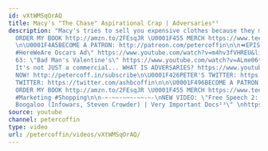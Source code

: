 ```yaml
---
id: vXtWMSqOrAQ
title: Macy's "The Chase" Aspirational Crap | Adversaries⁶⁵
description: "Macy's tries to sell you expensive clothes because they make you better!\n\U0001F4D5
  ORDER MY BOOK http://amzn.to/2FEsqJR \U0001F455 MERCH https://www.teepublic.com/stores/peter-coffin
  \n\U0001F4A5BECOME A PATRON: http://patreon.com/petercoffin\n\n⏪EPISODE 64: \"Twitter's
  #HereWeAre Oscars Ad\" https://www.youtube.com/watch?v=m4hv3fVHREU&list=PL9oHQnEByWyXeSTT3Vm3oyTR-e3Tg0Vj0\n⏪EPISODE
  63: \"Bad Man's Valentine's\" https://www.youtube.com/watch?v=ALme06tTOAg&list=PL9oHQnEByWyXeSTT3Vm3oyTR-e3Tg0Vj0\n\n❓
  It's not JUST a commercial... WHAT IS ADVERSARIES? https://www.youtube.com/watch?v=eiyOLXfOin4&index=3&list=PL9oHQnEByWyXeSTT3Vm3oyTR-e3Tg0Vj0\n\n*************************\n\n\U0001F4FASubscribe
  NOW! http://petercoff.in/subscribe\n\U0001F426PETER'S TWITTER: https://twitter.com/petercoffin\n\U0001F426ASHLEIGH'S
  TWITTER: https://twitter.com/ashbcoffin\n\n\U0001F496BECOME A PATRON http://patreon.com/petercoffin\n\U0001F4D5
  ORDER MY BOOK http://amzn.to/2FEsqJR \U0001F455 MERCH https://www.teepublic.com/stores/peter-coffin\n\n***************\n\n#Aspiration
  #Marketing #Shopping\n\n-~-~~-~~~-~~-~-\nNEW VIDEO: \"Free Speech 2: Censorship
  Boogaloo (Infowars, Steven Crowder) | Very Important Docs²³\" \nhttps://www.youtube.com/watch?v=SlFdykutQ0g&list=PL9oHQnEByWyXObkJN9YYQS9hxBjpN8RLG\n-~-~~-~~~-~~-~-"
source: youtube
channel: petercoffin
type: video
url: /petercoffin/videos/vXtWMSqOrAQ/
---
```

